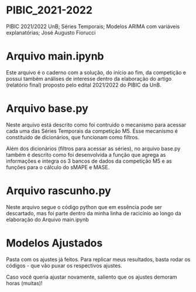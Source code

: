 # PIBIC_2021-2022
PIBIC 2021/2022 UnB; Séries Temporais; Modelos ARIMA com variáveis explanatórias; José Augusto Fiorucci



# Arquivo main.ipynb

Este arquivo é o caderno com a solução, do início ao fim, da competição e possui também análises de interesse dentro da elaboração
do artigo (relatório final) proposto pelo edital 2021/2022 do PIBIC da UnB.  

# Arquivo base.py

Neste arquivo está descrito como foi contruido o mecanismo para acessar cada uma das Séries Temporais da competição M5.
Esse mecanismo é constituido de dicionários, que funcionam como filtros.

Além dos dicionários (filtros para acessar as séries), no arquivo base.py também é descrito como foi desenvolvida a função
que agrega as informações e integra os 3 bancos de dados da competição M5 e as funções para o cálculo do sMAPE e MASE.


# Arquivo rascunho.py

Neste arquivo segue o código python que em essência pode ser descartado, mas foi parte dentro da minha linha de racicínio ao longo
da elaboração do Arquivo main.ipynb


# **Modelos Ajustados**

Pasta com os ajustes já feitos. Para replicar meus resultados, basta rodar os códigos - que vão puxar os respectivos ajustes.

Caso você queria ajustar novamente, saliento que os ajustes demoram horas (muitas)!
